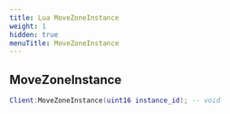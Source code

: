 ```yaml
---
title: Lua MoveZoneInstance
weight: 1
hidden: true
menuTitle: MoveZoneInstance
---
```

## MoveZoneInstance
```lua
Client:MoveZoneInstance(uint16 instance_id); -- void
```